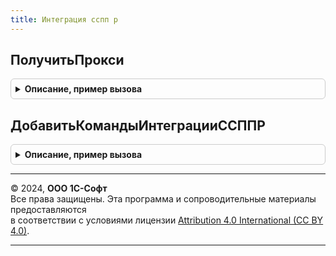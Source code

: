 ```yaml
---
title: Интеграция сспп р
---
```



## ПолучитьПрокси
<details style="margin: 1em 0; padding: 0.5em; border: 1px solid #ccc; border-radius: 6px;">

<summary style="font-weight: bold; cursor: pointer;">Описание, пример вызова</summary>

```bsl

// Создает прокси веб-сервиса СППР. В случае ошибки вызывается исключение.
//
// Возвращаемое значение:
//	WSПрокси - Прокси веб-сервиса
//
Функция ПолучитьПрокси() Экспорт
```

Пример вызова
```bsl
Результат = ИнтеграцияССППР.ПолучитьПрокси() 
```
</details>

## ДобавитьКомандыИнтеграцииССППР
<details style="margin: 1em 0; padding: 0.5em; border: 1px solid #ccc; border-radius: 6px;">

<summary style="font-weight: bold; cursor: pointer;">Описание, пример вызова</summary>

```bsl

// Добавляет в форму команды для интеграции с СППР
//
// Параметры:
//  Форма					- ФормаКлиентскогоПриложения - Форма в которой нужно разместить команды СППР
//  ДополнительныеПараметры	- Структура - Дополнительные параметры, которые могут содержать место размещения команд
//											Если место размещения команд не указано, то команды будут размещены в командной панели,
//											содержащей команду справки.
//
Процедура ДобавитьКомандыИнтеграцииССППР(Форма, ДополнительныеПараметры = Неопределено) Экспорт
```

Пример вызова
```bsl
ИнтеграцияССППР.ДобавитьКомандыИнтеграцииССППР(Форма, ДополнительныеПараметры);
```
</details>

---

© 2024, **ООО 1С-Софт**  
Все права защищены. Эта программа и сопроводительные материалы предоставляются  
в соответствии с условиями лицензии [Attribution 4.0 International (CC BY 4.0)](https://creativecommons.org/licenses/by/4.0/legalcode).

---
